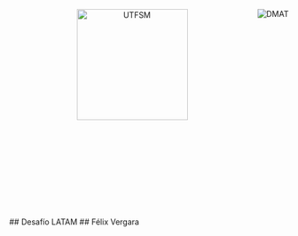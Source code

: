 <header>
<img src="https://upload.wikimedia.org/wikipedia/commons/f/fe/Latam-logo_-v_%28Indigo%29.svg" width=200 alt="UTFSM" align="center"/>
<img src="./images/dmat.png" alt="DMAT" align="right"/>
</header>
</br></br></br></br></br>

</br>
</br>
## Desafío LATAM
## Félix Vergara
